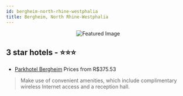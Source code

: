 ```yaml
---
id: bergheim-north-rhine-westphalia
title: Bergheim, North Rhine-Westphalia
---
```


<center><img src="https://i.travelapi.com/hotels/17000000/16770000/16760800/16760738/293e320a_z.jpg" alt="Featured Image" /></center>


##  3 star hotels - ⭐️⭐️⭐️

-    [Parkhotel Bergheim](https://us.hurb.com/hotels/bergheim/parkhotel-bergheim-JNP-JP574251?cmp=18055) Prices from R$375.53
   > Make use of convenient amenities, which include complimentary wireless Internet access and a reception hall.
